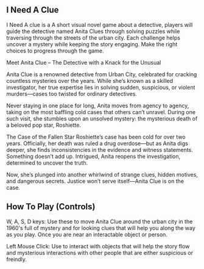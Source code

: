 I Need A Clue
--------
I Need A clue is a A short visual novel game about a detective, players will guide the detective named Anita Clues through solving puzzles while traversing through the streets of the urban city. Each challenge helps uncover a mystery while keeping the story engaging. Make the right choices to progress through the game.

Meet Anita Clue – The Detective with a Knack for the Unusual

Anita Clue is a renowned detective from Urban City, celebrated for cracking countless mysteries over the years. While she’s known as a skilled investigator, her true expertise lies in solving sudden, suspicious, or violent murders—cases too twisted for ordinary detectives.

Never staying in one place for long, Anita moves from agency to agency, taking on the most baffling cold cases that others can’t unravel. During one such visit, she stumbles upon an unsolved mystery: the mysterious death of a beloved pop star, Roshiette.

The Case of the Fallen Star
Roshiette’s case has been cold for over two years. Officially, her death was ruled a drug overdose—but as Anita digs deeper, she finds inconsistencies in the evidence and witness statements. Something doesn’t add up. Intrigued, Anita reopens the investigation, determined to uncover the truth.

Now, she’s plunged into another whirlwind of strange clues, hidden motives, and dangerous secrets. Justice won’t serve itself—Anita Clue is on the case.

How To Play (Controls)
---------
W, A, S, D keys: Use these to move Anita Clue around the urban city in the 1960's full of mystery and for looking clues that will help you along the way as you play. Once you are near an interactable object or person.

Left Mouse Click: Use to interact with objects that will help the story flow and mysterious interactions with other people that are either suspicious or freindly.
